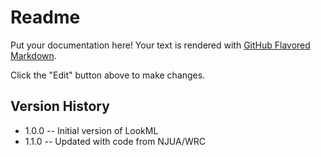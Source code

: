 # Readme

Put your documentation here! Your text is rendered with [GitHub Flavored Markdown](https://help.github.com/articles/github-flavored-markdown).

Click the "Edit" button above to make changes.


## Version History

* 1.0.0 -- Initial version of LookML
* 1.1.0 -- Updated with code from NJUA/WRC

